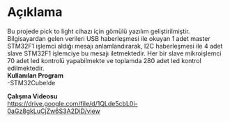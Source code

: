 # Açıklama
Bu projede pick to light cihazı için gömülü yazılım geliştirilmiştir. Bilgisayardan gelen verileri USB haberleşmesi ile okuyan 1 adet master STM32F1 işlemci aldığı mesajı anlamlandırarak, 
I2C haberleşmesi ile 4 adet slave STM32F1 işlemciye bu mesajı iletmektedir. Her bir slave mikroişlemci 70 adet led kontrolü yapabilmekte ve toplamda 280 adet led kontrol edilmektedir.    
**Kullanılan Program** <br/> -STM32CubeIde <br/>

**Çalışma Videosu** <br/> https://drive.google.com/file/d/1QLde5cbL0i-0aGz8gkLuCjZw6S3A2DiD/view
